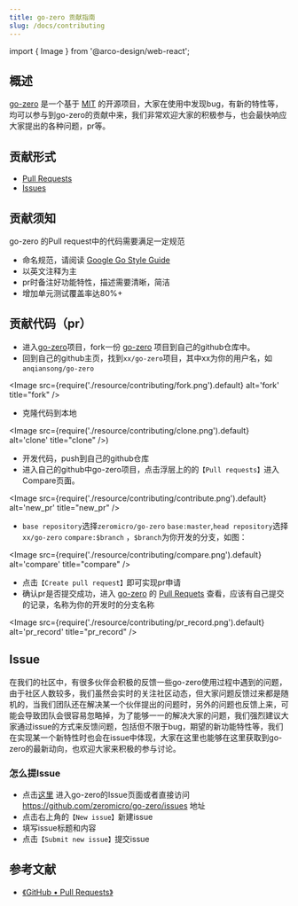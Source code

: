 ```yaml
---
title: go-zero 贡献指南
slug: /docs/contributing
---
```


import { Image } from '@arco-design/web-react';

## 概述

<a href="https://github.com/zeromicro/go-zero" target="_blank">go-zero</a> 是一个基于 <a href="https://github.com/zeromicro/go-zero/blob/master/LICENSE" target="_blank">MIT</a> 的开源项目，大家在使用中发现bug，有新的特性等，均可以参与到go-zero的贡献中来，我们非常欢迎大家的积极参与，也会最快响应大家提出的各种问题，pr等。

## 贡献形式

* <a href="https://github.com/zeromicro/go-zero/pulls" target="_blank">Pull Requests</a>
* <a href="https://github.com/zeromicro/go-zero/issues" target="_blank">Issues</a>

## 贡献须知
go-zero 的Pull request中的代码需要满足一定规范

* 命名规范，请阅读 <a href="https://google.github.io/styleguide/go/guide.html" target="_blank">Google Go Style Guide</a>
* 以英文注释为主
* pr时备注好功能特性，描述需要清晰，简洁
* 增加单元测试覆盖率达80%+

## 贡献代码（pr）

* 进入<a href="https://github.com/zeromicro/go-zero" target="_blank">go-zero</a>项目，fork一份 <a href="https://github.com/zeromicro/go-zero" target="_blank">go-zero</a> 项目到自己的github仓库中。
* 回到自己的github主页，找到`xx/go-zero`项目，其中xx为你的用户名，如`anqiansong/go-zero`

<Image
      src={require('./resource/contributing/fork.png').default}
      alt='fork'
      title="fork"
/>

* 克隆代码到本地

<Image
      src={require('./resource/contributing/clone.png').default}
      alt='clone'
      title="clone"
/>)

* 开发代码，push到自己的github仓库
* 进入自己的github中go-zero项目，点击浮层上的的`【Pull requests】`进入Compare页面。

<Image
      src={require('./resource/contributing/contribute.png').default}
      alt='new_pr'
      title="new_pr"
/>

* `base repository`选择`zeromicro/go-zero` `base:master`,`head repository`选择`xx/go-zero` `compare:$branch` ，`$branch`为你开发的分支，如图：

<Image
      src={require('./resource/contributing/compare.png').default}
      alt='compare'
      title="compare"
/>

* 点击`【Create pull request】`即可实现pr申请
* 确认pr是否提交成功，进入 <a href="https://github.com/zeromicro/go-zero" target="_blank">go-zero</a> 的 <a href="https://github.com/zeromicro/go-zero/pulls" target="_blank">Pull Requets</a> 查看，应该有自己提交的记录，名称为你的开发时的分支名称

<Image
      src={require('./resource/contributing/pr_record.png').default}
      alt='pr_record'
      title="pr_record"
/>

## Issue
在我们的社区中，有很多伙伴会积极的反馈一些go-zero使用过程中遇到的问题，由于社区人数较多，我们虽然会实时的关注社区动态，但大家问题反馈过来都是随机的，当我们团队还在解决某一个伙伴提出的问题时，另外的问题也反馈上来，可能会导致团队会很容易忽略掉，为了能够一一的解决大家的问题，我们强烈建议大家通过issue的方式来反馈问题，包括但不限于bug，期望的新功能特性等，我们在实现某一个新特性时也会在issue中体现，大家在这里也能够在这里获取到go-zero的最新动向，也欢迎大家来积极的参与讨论。

### 怎么提Issue
* 点击<a href="https://github.com/zeromicro/go-zero/issues" target="_blank">这里</a> 进入go-zero的Issue页面或者直接访问<a href="https://github.com/zeromicro/go-zero/issues" target="_blank">https://github.com/zeromicro/go-zero/issues </a> 地址
* 点击右上角的`【New issue】`新建issue
* 填写issue标题和内容
* 点击`【Submit new issue】`提交issue


## 参考文献

* <a href="https://docs.github.com/en/github/collaborating-with-issues-and-pull-requests/proposing-changes-to-your-work-with-pull-requests" target="_blank">《GitHub • Pull Requests》</a>
